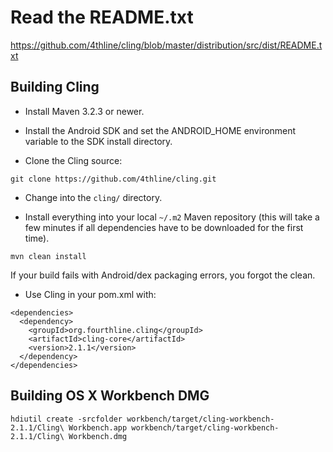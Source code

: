Read the README.txt
=====================

https://github.com/4thline/cling/blob/master/distribution/src/dist/README.txt

Building Cling
---------------------

* Install Maven 3.2.3 or newer.

* Install the Android SDK and set the ANDROID_HOME environment variable to the SDK install directory.

* Clone the Cling source:

````
git clone https://github.com/4thline/cling.git
````

* Change into the `cling/` directory.

* Install everything into your local `~/.m2` Maven repository (this will take a few minutes if all dependencies have to be downloaded for the first time).

````
mvn clean install
````

If your build fails with Android/dex packaging errors, you forgot the clean.

* Use Cling in your pom.xml with:

````
<dependencies>
  <dependency>
    <groupId>org.fourthline.cling</groupId>
    <artifactId>cling-core</artifactId>
    <version>2.1.1</version>
  </dependency>
</dependencies>
````

Building OS X Workbench DMG
---

    hdiutil create -srcfolder workbench/target/cling-workbench-2.1.1/Cling\ Workbench.app workbench/target/cling-workbench-2.1.1/Cling\ Workbench.dmg
